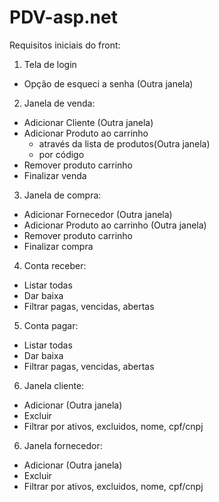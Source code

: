 # PDV-asp.net

Requisitos iniciais do front:
01. Tela de login
- Opção de esqueci a senha (Outra janela)

02. Janela de venda:
- Adicionar Cliente (Outra janela)
- Adicionar Produto ao carrinho 
	- através da lista de produtos(Outra janela)
	- por código
- Remover produto carrinho
- Finalizar venda

03. Janela de compra:
- Adicionar Fornecedor (Outra janela)
- Adicionar Produto ao carrinho (Outra janela)
- Remover produto carrinho
- Finalizar compra

04. Conta receber:
- Listar todas
- Dar baixa
- Filtrar pagas, vencidas, abertas

05. Conta pagar:
- Listar todas
- Dar baixa
- Filtrar pagas, vencidas, abertas

06. Janela cliente:
- Adicionar (Outra janela)
- Excluir
- Filtrar por ativos, excluidos, nome, cpf/cnpj

06. Janela fornecedor:
- Adicionar (Outra janela)
- Excluir
- Filtrar por ativos, excluidos, nome, cpf/cnpj
